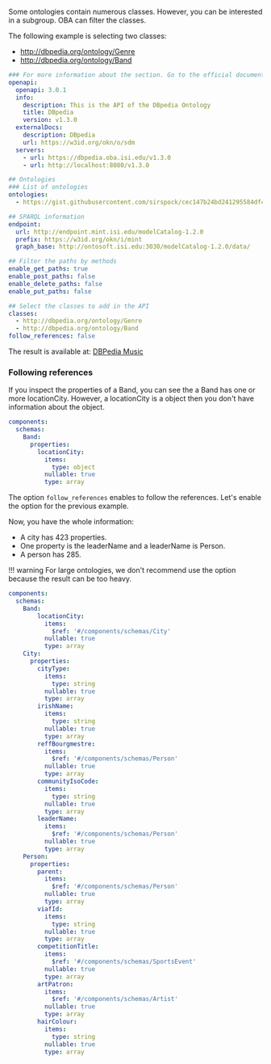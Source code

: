 Some ontologies contain numerous classes. However, you can be interested in a subgroup.
OBA can filter the classes.

The following example is selecting two classes:

  - http://dbpedia.org/ontology/Genre
  - http://dbpedia.org/ontology/Band

```yaml
### For more information about the section. Go to the official documentation
openapi:
  openapi: 3.0.1
  info:
    description: This is the API of the DBpedia Ontology
    title: DBpedia
    version: v1.3.0
  externalDocs:
    description: DBpedia
    url: https://w3id.org/okn/o/sdm
  servers:
    - url: https://dbpedia.oba.isi.edu/v1.3.0
    - url: http://localhost:8080/v1.3.0

## Ontologies
### List of ontologies
ontologies:
  - https://gist.githubusercontent.com/sirspock/cec147b24bd241295584dfcc21c21b93/raw/b6fa41ddf93212d967f35da20278f54d2ae2d40d/gistfile1.txt

## SPARQL information
endpoint:
  url: http://endpoint.mint.isi.edu/modelCatalog-1.2.0
  prefix: https://w3id.org/okn/i/mint
  graph_base: http://ontosoft.isi.edu:3030/modelCatalog-1.2.0/data/

## Filter the paths by methods
enable_get_paths: true
enable_post_paths: false
enable_delete_paths: false
enable_put_paths: false

## Select the classes to add in the API
classes:
  - http://dbpedia.org/ontology/Genre
  - http://dbpedia.org/ontology/Band
follow_references: false
```

The result is available at: [DBPedia Music](https://app.swaggerhub.com/apis/sirspock/dbpedia-music/v1.3.0)


### Following references

If you inspect the properties of a Band, you can see the a Band has one or more locationCity. However, a locationCity is a object then you don't have information about the object.

```yaml
components:
  schemas:
    Band:
      properties:
        locationCity:
          items:
            type: object
          nullable: true
          type: array
```

The option `follow_references` enables to follow the references.
Let's enable the option for the previous example.

Now, you have the whole information:
- A city has 423 properties. 
- One property is the leaderName and a leaderName is Person.
- A person has 285. 


!!! warning
    For large ontologies, we don't recommend use the option because the result can be too heavy.


```yaml
components:
  schemas:
    Band:
        locationCity:
          items:
            $ref: '#/components/schemas/City'
          nullable: true
          type: array
    City:
      properties:
        cityType:
          items:
            type: string
          nullable: true
          type: array
        irishName:
          items:
            type: string
          nullable: true
          type: array
        reffBourgmestre:
          items:
            $ref: '#/components/schemas/Person'
          nullable: true
          type: array
        communityIsoCode:
          items:
            type: string
          nullable: true
          type: array
        leaderName:
          items:
            $ref: '#/components/schemas/Person'
          nullable: true
          type: array
    Person:
      properties:
        parent:
          items:
            $ref: '#/components/schemas/Person'
          nullable: true
          type: array
        viafId:
          items:
            type: string
          nullable: true
          type: array
        competitionTitle:
          items:
            $ref: '#/components/schemas/SportsEvent'
          nullable: true
          type: array
        artPatron:
          items:
            $ref: '#/components/schemas/Artist'
          nullable: true
          type: array
        hairColour:
          items:
            type: string
          nullable: true
          type: array    
```